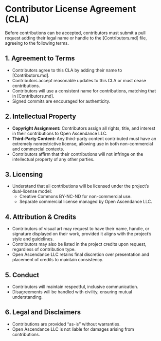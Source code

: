 # Contributor License Agreement (CLA)

Before contributions can be accepted, contributors must submit a pull request adding their legal name or handle to the [Contributors.md] file, agreeing to the following terms.

## 1. Agreement to Terms

 * Contributors agree to this CLA by adding their name to [Contributors.md].
 * Contributors accept reasonable updates to this CLA or must cease contributions.
 * Contributors will use a consistent name for contributions, matching that in [Contributors.md].
 * Signed commits are encouraged for authenticity.

## 2. Intellectual Property

 * **Copyright Assignment:** Contributors assign all rights, title, and interest in their contributions to Open Ascendance LLC.
 * **Third-Party Content:** Any third-party content contributed must have an extremely nonrestrictive license, allowing use in both non-commercial and commercial contexts.
 * Contributors affirm that their contributions will not infringe on the intellectual property of any other parties.

## 3. Licensing

 * Understand that all contributions will be licensed under the project’s dual-license model:
   * Creative Commons BY-NC-ND for non-commercial use.
   * Separate commercial license managed by Open Ascendance LLC.

## 4. Attribution & Credits

 * Contributors of visual art may request to have their name, handle, or signature displayed on their work, provided it aligns with the project’s style and guidelines.
 * Contributors may also be listed in the project credits upon request, regardless of contribution type.
 * Open Ascendance LLC retains final discretion over presentation and placement of credits to maintain consistency.

## 5. Conduct

 * Contributors will maintain respectful, inclusive communication.
 * Disagreements will be handled with civility, ensuring mutual understanding.

## 6. Legal and Disclaimers

 * Contributions are provided “as-is” without warranties.
 * Open Ascendance LLC is not liable for damages arising from contributions.
